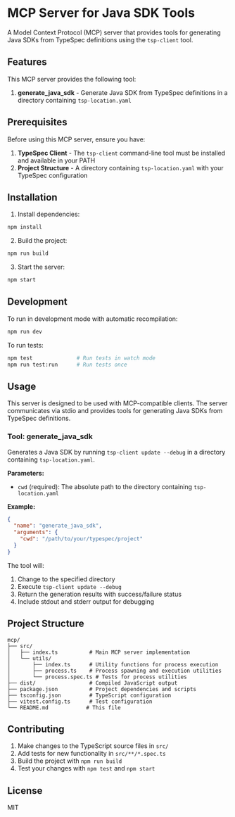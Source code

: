 # MCP Server for Java SDK Tools

A Model Context Protocol (MCP) server that provides tools for generating Java SDKs from TypeSpec definitions using the `tsp-client` tool.

## Features

This MCP server provides the following tool:

1. **generate_java_sdk** - Generate Java SDK from TypeSpec definitions in a directory containing `tsp-location.yaml`

## Prerequisites

Before using this MCP server, ensure you have:

1. **TypeSpec Client** - The `tsp-client` command-line tool must be installed and available in your PATH
2. **Project Structure** - A directory containing `tsp-location.yaml` with your TypeSpec configuration

## Installation

1. Install dependencies:
```bash
npm install
```

2. Build the project:
```bash
npm run build
```

3. Start the server:
```bash
npm start
```

## Development

To run in development mode with automatic recompilation:
```bash
npm run dev
```

To run tests:
```bash
npm test              # Run tests in watch mode
npm run test:run      # Run tests once
```

## Usage

This server is designed to be used with MCP-compatible clients. The server communicates via stdio and provides tools for generating Java SDKs from TypeSpec definitions.

### Tool: generate_java_sdk

Generates a Java SDK by running `tsp-client update --debug` in a directory containing `tsp-location.yaml`.

**Parameters:**
- `cwd` (required): The absolute path to the directory containing `tsp-location.yaml`

**Example:**
```json
{
  "name": "generate_java_sdk",
  "arguments": {
    "cwd": "/path/to/your/typespec/project"
  }
}
```

The tool will:
1. Change to the specified directory
2. Execute `tsp-client update --debug`
3. Return the generation results with success/failure status
4. Include stdout and stderr output for debugging

## Project Structure

```
mcp/
├── src/
│   ├── index.ts          # Main MCP server implementation
│   └── utils/
│       ├── index.ts      # Utility functions for process execution
│       ├── process.ts    # Process spawning and execution utilities
│       └── process.spec.ts # Tests for process utilities
├── dist/                 # Compiled JavaScript output
├── package.json          # Project dependencies and scripts
├── tsconfig.json         # TypeScript configuration
├── vitest.config.ts      # Test configuration
└── README.md            # This file
```

## Contributing

1. Make changes to the TypeScript source files in `src/`
2. Add tests for new functionality in `src/**/*.spec.ts`
3. Build the project with `npm run build`
4. Test your changes with `npm test` and `npm start`

## License

MIT
